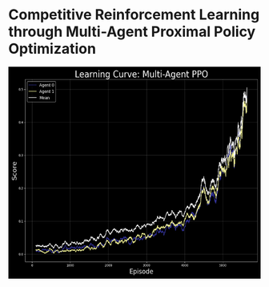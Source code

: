 # Competitive Reinforcement Learning through Multi-Agent Proximal Policy Optimization
<div align="center">
  <img width="550" height="423" img src="saved_files/scores_5627.png">
</div>
